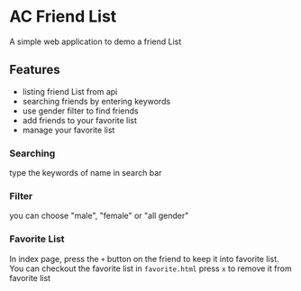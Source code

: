 # AC Friend List
A simple web application to demo a friend List

## Features
- listing friend List from api
- searching friends by entering keywords 
- use gender filter to find friends
- add friends to your favorite list
- manage your favorite list

### Searching
type the keywords of name in search bar

### Filter
you can choose "male", "female" or "all gender"

### Favorite List
In index page, press the `+` button on the friend to keep it into favorite list.
You can checkout the favorite list in `favorite.html`
press `x` to remove it from favorite list